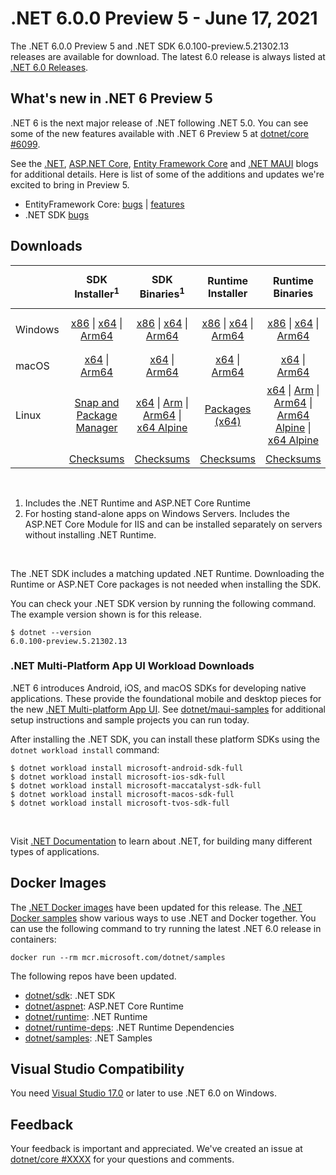 # .NET 6.0.0 Preview 5 - June 17, 2021

The .NET 6.0.0 Preview 5 and .NET SDK 6.0.100-preview.5.21302.13 releases are available for download. The latest 6.0 release is always listed at [.NET 6.0 Releases](../README.md).

## What's new in .NET 6 Preview 5

.NET 6 is the next major release of .NET following .NET 5.0. You can see some of the new features available with .NET 6 Preview 5 at [dotnet/core #6099](https://github.com/dotnet/core/issues/6099).

See the [.NET][dotnet-blog], [ASP.NET Core][aspnet-blog], [Entity Framework Core][ef-blog] and [.NET MAUI][maui-blog] blogs for additional details.
Here is list of some of the additions and updates we're excited to bring in Preview 5. 

* EntityFramework Core: [bugs][ef_bugs] | [features][ef_features]
* .NET SDK [bugs][sdk_bugs]

## Downloads

|           | SDK Installer<sup>1</sup>                        | SDK Binaries<sup>1</sup>                 | Runtime Installer                                        | Runtime Binaries                                 | ASP.NET Core Runtime           |Windows Desktop Runtime          |
| --------- | :------------------------------------------:     | :----------------------:                 | :---------------------------:                            | :-------------------------:                      | :-----------------:            | :-----------------:            |
| Windows   | [x86][dotnet-sdk-win-x86.exe] \| [x64][dotnet-sdk-win-x64.exe] \| [Arm64][dotnet-sdk-win-arm64.exe] | [x86][dotnet-sdk-win-x86.zip] \| [x64][dotnet-sdk-win-x64.zip] \|  [Arm64][dotnet-sdk-win-arm64.zip] | [x86][dotnet-runtime-win-x86.exe] \| [x64][dotnet-runtime-win-x64.exe] \| [Arm64][dotnet-runtime-win-arm64.exe] | [x86][dotnet-runtime-win-x86.zip] \| [x64][dotnet-runtime-win-x64.zip] \| [Arm64][dotnet-runtime-win-arm64.zip] | [x86][aspnetcore-runtime-win-x86.exe] \| [x64][aspnetcore-runtime-win-x64.exe] \|<br> [Hosting Bundle][dotnet-hosting-win.exe]<sup>2</sup> | [x86][windowsdesktop-runtime-win-x86.exe] \| [x64][windowsdesktop-runtime-win-x64.exe] \| [Arm64][windowsdesktop-runtime-win-Arm64.exe] |
| macOS     | [x64][dotnet-sdk-osx-x64.pkg] \| [Arm64][dotnet-sdk-osx-arm64.pkg] | [x64][dotnet-sdk-osx-x64.tar.gz]  \| [Arm64][dotnet-sdk-osx-arm64.tar.gz]  | [x64][dotnet-runtime-osx-x64.pkg] \| [Arm64][dotnet-runtime-osx-arm64.pkg] | [x64][dotnet-runtime-osx-x64.tar.gz] \| [Arm64][dotnet-runtime-osx-arm64.tar.gz] | [x64][aspnetcore-runtime-osx-x64.tar.gz] \| [Arm64][aspnetcore-runtime-osx-arm64.tar.gz]  | - |<sup>1</sup>
| Linux     |  [Snap and Package Manager](../install.md) | [x64][dotnet-sdk-linux-x64.tar.gz] \| [Arm][dotnet-sdk-linux-arm.tar.gz] \| [Arm64][dotnet-sdk-linux-arm64.tar.gz] \| [x64 Alpine][dotnet-sdk-linux-musl-x64.tar.gz] | [Packages (x64)][linux-packages] | [x64][dotnet-runtime-linux-x64.tar.gz] \| [Arm][dotnet-runtime-linux-arm.tar.gz] \| [Arm64][dotnet-runtime-linux-arm64.tar.gz] \| [Arm64 Alpine][dotnet-runtime-linux-musl-arm64.tar.gz] \| [x64 Alpine][dotnet-runtime-linux-musl-x64.tar.gz] | [x64][aspnetcore-runtime-linux-x64.tar.gz]<sup>1</sup>  \| [Arm][aspnetcore-runtime-linux-arm.tar.gz] \| [Arm64][aspnetcore-runtime-linux-arm64.tar.gz]<sup>1</sup>  \| [x64 Alpine][aspnetcore-runtime-linux-musl-x64.tar.gz] \| [Arm64 Alpine][aspnetcore-runtime-linux-musl-arm64.tar.gz] | - | <sup>1</sup> |
|  | [Checksums][checksums-sdk]                             | [Checksums][checksums-sdk]                                      | [Checksums][checksums-runtime]                             | [Checksums][checksums-runtime]  | [Checksums][checksums-runtime]  | [Checksums][checksums-runtime]

</br>

1. Includes the .NET Runtime and ASP.NET Core Runtime
2. For hosting stand-alone apps on Windows Servers. Includes the ASP.NET Core Module for IIS and can be installed separately on servers without installing .NET Runtime.

</br>

The .NET SDK includes a matching updated .NET Runtime. Downloading the Runtime or ASP.NET Core packages is not needed when installing the SDK.

You can check your .NET SDK version by running the following command. The example version shown is for this release.

```console
$ dotnet --version
6.0.100-preview.5.21302.13
```

### .NET Multi-Platform App UI Workload Downloads

.NET 6 introduces Android, iOS, and macOS SDKs for developing native applications. These provide the foundational mobile and desktop pieces for the new [.NET Multi-platform App UI](https://github.com/dotnet/maui). See [dotnet/maui-samples](https://github.com/dotnet/maui-samples) for additional setup instructions and sample projects you can run today.

After installing the .NET SDK, you can install these platform SDKs using the `dotnet workload install` command:

```console
$ dotnet workload install microsoft-android-sdk-full
$ dotnet workload install microsoft-ios-sdk-full
$ dotnet workload install microsoft-maccatalyst-sdk-full
$ dotnet workload install microsoft-macos-sdk-full
$ dotnet workload install microsoft-tvos-sdk-full
```

</br>

Visit [.NET Documentation](https://docs.microsoft.com/dotnet/core/) to learn about .NET, for building many different types of applications.


## Docker Images

The [.NET Docker images](https://hub.docker.com/_/microsoft-dotnet) have been updated for this release. The [.NET Docker samples](https://github.com/dotnet/dotnet-docker/blob/main/samples/README.md) show various ways to use .NET and Docker together. You can use the following command to try running the latest .NET 6.0 release in containers:

```console
docker run --rm mcr.microsoft.com/dotnet/samples
```

The following repos have been updated.

* [dotnet/sdk](https://hub.docker.com/_/microsoft-dotnet-sdk/): .NET SDK
* [dotnet/aspnet](https://hub.docker.com/_/microsoft-dotnet-aspnet/): ASP.NET Core Runtime
* [dotnet/runtime](https://hub.docker.com/_/microsoft-dotnet-runtime/): .NET Runtime
* [dotnet/runtime-deps](https://hub.docker.com/_/microsoft-dotnet-runtime-deps/): .NET Runtime Dependencies
* [dotnet/samples](https://hub.docker.com/_/microsoft-dotnet-samples/): .NET Samples


## Visual Studio Compatibility

You need [Visual Studio 17.0](https://visualstudio.microsoft.com) or later to use .NET 6.0 on Windows. 


## Feedback

Your feedback is important and appreciated. We've created an issue at [dotnet/core #XXXX](https://github.com/dotnet/core/issues/XXXX) for your questions and comments.

[blob-runtime]: https://dotnetcli.blob.core.windows.net/dotnet/Runtime/
[blob-sdk]: https://dotnetcli.blob.core.windows.net/dotnet/Sdk/
[release-notes]: https://github.com/dotnet/core/blob/main/release-notes/6.0/preview/6.0.0-preview.5.md

[checksums-runtime]: https://dotnetcli.blob.core.windows.net/dotnet/checksums/6.0.0-preview.5-sha.txt
[checksums-sdk]: https://dotnetcli.blob.core.windows.net/dotnet/checksums/6.0.0-preview.5-sha.txt

[linux-install]: https://docs.microsoft.com/dotnet/core/install/linux
[linux-setup]: https://github.com/dotnet/core/blob/main/Documentation/linux-setup.md

[dotnet-blog]:  https://devblogs.microsoft.com/dotnet/announcing-net-6-preview-5/
[aspnet-blog]: https://devblogs.microsoft.com/aspnet/asp-net-core-updates-in-net-6-preview-5
[maui-blog]: https://devblogs.microsoft.com/dotnet/announcing-net-maui-preview-5/
[ef-blog]: https://devblogs.microsoft.com/dotnet/announcing-entity-framework-core-6-0-preview-5-performance-edition
[ef_bugs]: https://github.com/dotnet/efcore/issues?q=is%3Aissue+milestone%3A6.0.0-preview5+is%3Aclosed+label%3Atype-bug
[ef_features]: https://github.com/dotnet/efcore/issues?q=is%3Aissue+milestone%3A6.0.0-preview5+is%3Aclosed+label%3Atype-enhancement

[aspnet_bugs]: https://github.com/aspnet/AspNetCore/issues?q=is%3Aissue+milestone%3A6.0.0-preview5+label%3ADone+label%3Abug
[aspnet_features]: https://github.com/aspnet/AspNetCore/issues?q=is%3Aissue+milestone%3A6.0.0-preview5+label%3ADone+label%3Aenhancement
[runtime_bugs]: https://github.com/dotnet/runtime/issues?utf8=%E2%9C%93&q=is%3Aissue+milestone%3A6.0+label%3Abug+
[runtime_features]: https://github.com/dotnet/runtime/issues?q=is%3Aissue+milestone%3A6.0+label%3Aenhancement

[sdk_bugs]: https://github.com/dotnet/sdk/issues?q=is%3Aissue+is%3Aclosed+milestone%3A6.0.1xx
[linux-packages]: ../install-linux.md


[//]: # ( Runtime 6.0.0-preview.5.21301.5)
[dotnet-runtime-linux-arm.tar.gz]: https://download.visualstudio.microsoft.com/download/pr/4c9c57f5-d602-4534-8baf-dcf74e04e691/c852220420dd23603a866565d1fd452f/dotnet-runtime-6.0.0-preview.5.21301.5-linux-arm.tar.gz
[dotnet-runtime-linux-arm64.tar.gz]: https://download.visualstudio.microsoft.com/download/pr/dad1305e-6269-4c6e-bad1-12680ccfd42c/2a903a2cf6eacfaf44d00f27ca3472ff/dotnet-runtime-6.0.0-preview.5.21301.5-linux-arm64.tar.gz
[dotnet-runtime-linux-musl-arm.tar.gz]: https://download.visualstudio.microsoft.com/download/pr/706413fe-43b7-40af-8fe6-224fe36c9443/bfe4ac59c5a58f1f986a8690af6800ba/dotnet-runtime-6.0.0-preview.5.21301.5-linux-musl-arm.tar.gz
[dotnet-runtime-linux-musl-arm64.tar.gz]: https://download.visualstudio.microsoft.com/download/pr/68c123d8-6072-410f-97f3-3d9535b3e416/ee5344671f68161b1582c394468f8feb/dotnet-runtime-6.0.0-preview.5.21301.5-linux-musl-arm64.tar.gz
[dotnet-runtime-linux-musl-x64.tar.gz]: https://download.visualstudio.microsoft.com/download/pr/750940db-184c-419e-9be4-d8330638cc63/6cee68925ca398206cd3092a279de4f5/dotnet-runtime-6.0.0-preview.5.21301.5-linux-musl-x64.tar.gz
[dotnet-runtime-linux-x64.tar.gz]: https://download.visualstudio.microsoft.com/download/pr/fbf784be-f157-4f40-81bc-508bac32b9d6/273a0d69053e19beb1d048cbd92da627/dotnet-runtime-6.0.0-preview.5.21301.5-linux-x64.tar.gz
[dotnet-runtime-osx-arm64.pkg]: https://download.visualstudio.microsoft.com/download/pr/59b1d539-c76f-493c-9f6e-18c953429084/4c7fafc6ab3f5f4927929b543d62bc81/dotnet-runtime-6.0.0-preview.5.21301.5-osx-arm64.pkg
[dotnet-runtime-osx-arm64.tar.gz]: https://download.visualstudio.microsoft.com/download/pr/ef2cef88-fdc0-4d42-ad0e-3c4bbc4ab806/fed7ea45282bc20fd38a98b54ea5f2f6/dotnet-runtime-6.0.0-preview.5.21301.5-osx-arm64.tar.gz
[dotnet-runtime-osx-x64.pkg]: https://download.visualstudio.microsoft.com/download/pr/c326f2e1-10ee-482e-9871-5fb8de7f7777/dda8203d3b58e56efeca4a7248cdea67/dotnet-runtime-6.0.0-preview.5.21301.5-osx-x64.pkg
[dotnet-runtime-osx-x64.tar.gz]: https://download.visualstudio.microsoft.com/download/pr/8e6155cd-e095-47ac-b642-cfe19c451b17/798abdac364b698400981e8af5471429/dotnet-runtime-6.0.0-preview.5.21301.5-osx-x64.tar.gz
[dotnet-runtime-win-arm64.exe]: https://download.visualstudio.microsoft.com/download/pr/195e2dbe-a67a-4882-9d36-43e525b9070b/bad8c506552923441b7ba3efb097ac32/dotnet-runtime-6.0.0-preview.5.21301.5-win-arm64.exe
[dotnet-runtime-win-arm64.zip]: https://download.visualstudio.microsoft.com/download/pr/cd854d55-6894-4d19-ae27-cdafffd762c6/fb75c483074a9e9e80324f9138843ef6/dotnet-runtime-6.0.0-preview.5.21301.5-win-arm64.zip
[dotnet-runtime-win-x64.exe]: https://download.visualstudio.microsoft.com/download/pr/ef0fa0ce-90d3-4e4d-9573-f15b67ee720f/58a990520b2c53331bcd2a02755eca6d/dotnet-runtime-6.0.0-preview.5.21301.5-win-x64.exe
[dotnet-runtime-win-x64.zip]: https://download.visualstudio.microsoft.com/download/pr/d763969f-3ba9-469a-99ad-d8c09bff879b/5a25bad534f25dafd07fa36036737621/dotnet-runtime-6.0.0-preview.5.21301.5-win-x64.zip
[dotnet-runtime-win-x86.exe]: https://download.visualstudio.microsoft.com/download/pr/1e9c74b3-2535-4420-a268-e510205f4c14/9ed075932877e97ad9b1ecbb60e018c6/dotnet-runtime-6.0.0-preview.5.21301.5-win-x86.exe
[dotnet-runtime-win-x86.zip]: https://download.visualstudio.microsoft.com/download/pr/58fd0ee6-34fe-43c0-8d60-d343cf00258e/1378d08d2cbfe35a45447b5d29fcacbd/dotnet-runtime-6.0.0-preview.5.21301.5-win-x86.zip

[//]: # ( WindowsDesktop 6.0.0-preview.5.21301.4)
[windowsdesktop-runtime-win-arm64.exe]: https://download.visualstudio.microsoft.com/download/pr/09301f50-e9d3-47f0-9826-0518e9a81a71/64397a13cd3a47713e5a72f328bd65f2/windowsdesktop-runtime-6.0.0-preview.5.21301.4-win-arm64.exe
[windowsdesktop-runtime-win-x64.exe]: https://download.visualstudio.microsoft.com/download/pr/3e0ae708-2bc5-4470-8836-67d64eb24eda/0c4342f2e8c032d461a64c9b72881106/windowsdesktop-runtime-6.0.0-preview.5.21301.4-win-x64.exe
[windowsdesktop-runtime-win-x86.exe]: https://download.visualstudio.microsoft.com/download/pr/30fbf394-c4e3-4340-aed8-c881e03b27c9/53a2b97e08e9adec809ed21267406a39/windowsdesktop-runtime-6.0.0-preview.5.21301.4-win-x86.exe

[//]: # ( ASP 6.0.0-preview.5.21301.17)
[aspnetcore-runtime-linux-arm.tar.gz]: https://download.visualstudio.microsoft.com/download/pr/f98b34de-9da4-4911-a974-36f94d684eba/f6245a9a67be46e0c8607c20b275e332/aspnetcore-runtime-6.0.0-preview.5.21301.17-linux-arm.tar.gz
[aspnetcore-runtime-linux-arm64.tar.gz]: https://download.visualstudio.microsoft.com/download/pr/c61af2b3-c528-4c9d-8499-1dfe3b5fb1c5/429383fe42b5f3f458881c4c074bdf3c/aspnetcore-runtime-6.0.0-preview.5.21301.17-linux-arm64.tar.gz
[aspnetcore-runtime-linux-musl-arm.tar.gz]: https://download.visualstudio.microsoft.com/download/pr/cd2a65d4-1daa-4e02-80dd-ddac07feb812/bf84355c2d5e09b0328d20035138d8f6/aspnetcore-runtime-6.0.0-preview.5.21301.17-linux-musl-arm.tar.gz
[aspnetcore-runtime-linux-musl-arm64.tar.gz]: https://download.visualstudio.microsoft.com/download/pr/9c80123f-fadd-463e-8cc7-e649a18e0de1/91f5b4b223fc097a6a025c9c91219a86/aspnetcore-runtime-6.0.0-preview.5.21301.17-linux-musl-arm64.tar.gz
[aspnetcore-runtime-linux-musl-x64.tar.gz]: https://download.visualstudio.microsoft.com/download/pr/25845eea-7b65-4fa4-accf-1699842da775/1903f77becff8e6ba34e6c8de0381e3c/aspnetcore-runtime-6.0.0-preview.5.21301.17-linux-musl-x64.tar.gz
[aspnetcore-runtime-linux-x64.tar.gz]: https://download.visualstudio.microsoft.com/download/pr/fb25635b-34c4-47bf-9f80-be40f001e33f/968620fe6aebaf300635ebb6cf70685f/aspnetcore-runtime-6.0.0-preview.5.21301.17-linux-x64.tar.gz
[aspnetcore-runtime-osx-arm64.tar.gz]: https://download.visualstudio.microsoft.com/download/pr/f0d347e9-82ba-4dad-af79-53ca7a9b92f9/f22d2d4ad96576cbea7f0ba98f5f9285/aspnetcore-runtime-6.0.0-preview.5.21301.17-osx-arm64.tar.gz
[aspnetcore-runtime-osx-x64.tar.gz]: https://download.visualstudio.microsoft.com/download/pr/b4ccd039-1f12-4b40-9198-a992d5131bd0/7ff5e4b828c81eac221ec932e7eb40a8/aspnetcore-runtime-6.0.0-preview.5.21301.17-osx-x64.tar.gz
[aspnetcore-runtime-win-arm64.zip]: https://download.visualstudio.microsoft.com/download/pr/8cac5836-0e83-4f88-beb8-633609f50835/790e099709c0c4fb3ea03c1e1831a236/aspnetcore-runtime-6.0.0-preview.5.21301.17-win-arm64.zip
[aspnetcore-runtime-win-x64.exe]: https://download.visualstudio.microsoft.com/download/pr/c13d1994-bb9b-45c2-a7a5-9a9e98c7e14d/38526aeb5e505dbab37c8c56b245f135/aspnetcore-runtime-6.0.0-preview.5.21301.17-win-x64.exe
[aspnetcore-runtime-win-x64.zip]: https://download.visualstudio.microsoft.com/download/pr/ba997356-994f-42ed-b4e1-39025c4ccb6a/6e7fdd95c3c9f901a64b4f8eeb407f41/aspnetcore-runtime-6.0.0-preview.5.21301.17-win-x64.zip
[aspnetcore-runtime-win-x86.exe]: https://download.visualstudio.microsoft.com/download/pr/03fd9877-39c5-44f4-aae8-a93c1478cd5a/05ee29b94f8eaf3b1cf0bec474312f08/aspnetcore-runtime-6.0.0-preview.5.21301.17-win-x86.exe
[aspnetcore-runtime-win-x86.zip]: https://download.visualstudio.microsoft.com/download/pr/85652fb2-811b-44c0-899d-2f9d9a161f6c/67ddec0efbb096a6b169dc2bc3965993/aspnetcore-runtime-6.0.0-preview.5.21301.17-win-x86.zip
[dotnet-hosting-win.exe]: https://download.visualstudio.microsoft.com/download/pr/c850d922-7954-4e0d-ad31-d581f04e1431/cca5c76bec14321aa4a2dcc9ee17eca8/dotnet-hosting-6.0.0-preview.5.21301.17-win.exe

[//]: # ( SDK 6.0.100-preview.5.21302.13 )
[dotnet-sdk-linux-arm.tar.gz]: https://download.visualstudio.microsoft.com/download/pr/b2412ec4-c6b6-4c10-875b-8b1bc2ea2aa4/973ec23de8c7458cebcf01937b813b0f/dotnet-sdk-6.0.100-preview.5.21302.13-linux-arm.tar.gz
[dotnet-sdk-linux-arm64.tar.gz]: https://download.visualstudio.microsoft.com/download/pr/2bea75e0-9a2f-41ed-9336-4dc23076a691/62c191c6fb281850d06f8a1c16c34699/dotnet-sdk-6.0.100-preview.5.21302.13-linux-arm64.tar.gz
[dotnet-sdk-linux-musl-arm.tar.gz]: https://download.visualstudio.microsoft.com/download/pr/3512f898-9ab3-4897-bcca-b25bb91ddb04/24c6504eb73f812bbec3a5790254f73f/dotnet-sdk-6.0.100-preview.5.21302.13-linux-musl-arm.tar.gz
[dotnet-sdk-linux-musl-arm64.tar.gz]: https://download.visualstudio.microsoft.com/download/pr/d90a868f-dee6-418a-a189-bb16f1bd5d00/1d94110380ea2b0ff53b82101718c1bd/dotnet-sdk-6.0.100-preview.5.21302.13-linux-musl-arm64.tar.gz
[dotnet-sdk-linux-musl-x64.tar.gz]: https://download.visualstudio.microsoft.com/download/pr/68e2a2f9-aab4-40c3-8abc-e22c1e34afef/8c5b1168020496e5f3bc84b7c4ecaf2d/dotnet-sdk-6.0.100-preview.5.21302.13-linux-musl-x64.tar.gz
[dotnet-sdk-linux-x64.tar.gz]: https://download.visualstudio.microsoft.com/download/pr/919880af-ab5a-4b58-8058-7baaea4a09d1/4fe186d747cf416cbdc83fd8354e15ea/dotnet-sdk-6.0.100-preview.5.21302.13-linux-x64.tar.gz
[dotnet-sdk-linux-x64.zip]: https://download.visualstudio.microsoft.com/download/pr/1db1e8d4-0685-4e7a-be25-cb9f016774e1/8f47d46cba3772b130ac0b46615d59fe/dotnet-sdk-6.0.100-preview.5.21302.13-linux-x64.zip
[dotnet-sdk-osx-arm64.pkg]: https://download.visualstudio.microsoft.com/download/pr/b1b77ccc-7428-4ab6-9bd5-dbde5e5fdb56/5a33c488a8bb58eaf1982a2edd2af2a2/dotnet-sdk-6.0.100-preview.5.21302.13-osx-arm64.pkg
[dotnet-sdk-osx-arm64.tar.gz]: https://download.visualstudio.microsoft.com/download/pr/ec3939d5-4c42-4de5-9f00-23ebc5cc657f/1bb83410899be7c5ac906b0dbf9607e1/dotnet-sdk-6.0.100-preview.5.21302.13-osx-arm64.tar.gz
[dotnet-sdk-osx-x64.pkg]: https://download.visualstudio.microsoft.com/download/pr/134a7c15-69cf-40b3-ba78-a78a666ac2de/996de9580ee6c05b2bcb0e9456fdf877/dotnet-sdk-6.0.100-preview.5.21302.13-osx-x64.pkg
[dotnet-sdk-osx-x64.tar.gz]: https://download.visualstudio.microsoft.com/download/pr/6382ce82-4456-41ca-986e-afa7facdeba1/386af1a9e1d3e0b5affabf01c9ad3af6/dotnet-sdk-6.0.100-preview.5.21302.13-osx-x64.tar.gz
[dotnet-sdk-win-arm64.exe]: https://download.visualstudio.microsoft.com/download/pr/4e3a1307-fb38-4a65-b188-eb4d272f76bd/17fcb7eb783e0ebb3901d1b87c9a9215/dotnet-sdk-6.0.100-preview.5.21302.13-win-arm64.exe
[dotnet-sdk-win-arm64.zip]: https://download.visualstudio.microsoft.com/download/pr/80e681d8-3438-4825-beec-b7c3dd230745/10b421fbbaef2f94c038d6589305a3fa/dotnet-sdk-6.0.100-preview.5.21302.13-win-arm64.zip
[dotnet-sdk-win-x64.exe]: https://download.visualstudio.microsoft.com/download/pr/df52c798-6143-42f1-98e0-9cc7fc6257cd/cc09da4dcb8a59c1dcf905952f3382a1/dotnet-sdk-6.0.100-preview.5.21302.13-win-x64.exe
[dotnet-sdk-win-x64.zip]: https://download.visualstudio.microsoft.com/download/pr/74448616-c6d2-40bf-b6da-aa3a6c1009ab/62702150054089e2961aaf32e8ab3ffc/dotnet-sdk-6.0.100-preview.5.21302.13-win-x64.zip
[dotnet-sdk-win-x86.exe]: https://download.visualstudio.microsoft.com/download/pr/14d26ff2-2168-4782-af08-4f03b1dbc870/f15bf82fa14b08ebfdc18ecc0d38e5d5/dotnet-sdk-6.0.100-preview.5.21302.13-win-x86.exe
[dotnet-sdk-win-x86.zip]: https://download.visualstudio.microsoft.com/download/pr/20360038-1b6c-4e4c-ab83-d4cc063722e6/817ea1b688c76f90e70deb428830ffbc/dotnet-sdk-6.0.100-preview.5.21302.13-win-x86.zip

[//]: # ( Symbols )
